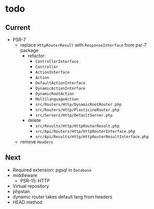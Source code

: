 # todo

## Current

- PSR-7
  - replace `HttpRouterResult` with `ResponseInterface` from psr-7 package
    - refactor:
      - `ControllerInterface`
      - `Controller`
      - `ActionInterface`
      - `Action`
      - `DefaultActionInterface`
      - `DynamicActionInterface`
      - `DynamicRootAction`
      - `MultilanguageAction`
      - `src/Routers/Http/DynamicRootRouter.php`
      - `src/Routers/Http/PlasticineRouter.php`
      - `src/Servers/Http/DefaultServer.php`
    - delete
      - `src/Results/Http/HttpRouterResult.php`
      - `src/Api/Routers/Http/HttpRouterInterface.php`
      - `src/Api/Results/Http/HttpRouterResultInterface.php`
  - remove `Headers`
  
## Next

- Required extension: pgsql in `Database`
- middleware
  - PSR-15: HTTP
- Virtual repository
- phpstan  
- dynamic router takes default lang from headers  
- HEAD method
